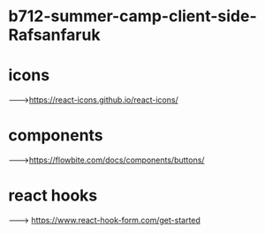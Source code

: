 # b712-summer-camp-client-side-Rafsanfaruk

# icons
--->https://react-icons.github.io/react-icons/

# components
--->https://flowbite.com/docs/components/buttons/

# react hooks
 ---> https://www.react-hook-form.com/get-started